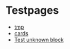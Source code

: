 # Testpages

- [tmp](testpages/tmp)
- [cards](testpages/cards)
- [Test unknown block](testpages/unknown-block)